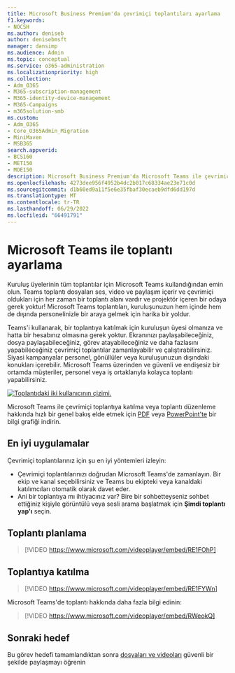 ```yaml
---
title: Microsoft Business Premium'da çevrimiçi toplantıları ayarlama
f1.keywords:
- NOCSH
ms.author: deniseb
author: denisebmsft
manager: dansimp
ms.audience: Admin
ms.topic: conceptual
ms.service: o365-administration
ms.localizationpriority: high
ms.collection:
- Adm_O365
- M365-subscription-management
- M365-identity-device-management
- M365-Campaigns
- m365solution-smb
ms.custom:
- Adm_O365
- Core_O365Admin_Migration
- MiniMaven
- MSB365
search.appverid:
- BCS160
- MET150
- MOE150
description: Microsoft Business Premium'da Microsoft Teams ile çevrimiçi toplantılar ayarlayın.
ms.openlocfilehash: 4273dee956f4952b4dc2b017c68334ae23e71c0d
ms.sourcegitcommit: d1b60ed9a11f5e6e35fbaf30ecaeb9dfd6dd197d
ms.translationtype: MT
ms.contentlocale: tr-TR
ms.lasthandoff: 06/29/2022
ms.locfileid: "66491791"
---
```

# <a name="set-up-meetings-with-microsoft-teams"></a>Microsoft Teams ile toplantı ayarlama

Kuruluş üyelerinin tüm toplantılar için Microsoft Teams kullandığından emin olun. Teams toplantı dosyaları ses, video ve paylaşım içerir ve çevrimiçi oldukları için her zaman bir toplantı alanı vardır ve projektör içeren bir odaya gerek yoktur! Microsoft Teams toplantıları, kuruluşunuzun hem içinde hem de dışında personelinizle bir araya gelmek için harika bir yoldur.

Teams'i kullanarak, bir toplantıya katılmak için kuruluşun üyesi olmanıza ve hatta bir hesabınız olmasına gerek yoktur. Ekranınızı paylaşabileceğiniz, dosya paylaşabileceğiniz, görev atayabileceğiniz ve daha fazlasını yapabileceğiniz çevrimiçi toplantılar zamanlayabilir ve çalıştırabilirsiniz. Siyasi kampanyalar personel, gönüllüler veya kuruluşunuzun dışındaki konukları içerebilir. Microsoft Teams üzerinden ve güvenli ve endişesiz bir ortamda müşteriler, personel veya iş ortaklarıyla kolayca toplantı yapabilirsiniz.

[![Toplantıdaki iki kullanıcının çizimi.](../media/HostOnlineMeeting-thumb-358x201.png)](https://go.microsoft.com/fwlink/?linkid=2078712)

Microsoft Teams ile çevrimiçi toplantıya katılma veya toplantı düzenleme hakkında hızlı bir genel bakış elde etmek için [PDF](https://go.microsoft.com/fwlink/?linkid=2078712) veya [PowerPoint'te](https://go.microsoft.com/fwlink/?linkid=2079515) bir bilgi grafiği indirin.

## <a name="best-practices"></a>En iyi uygulamalar

Çevrimiçi toplantılarınız için şu en iyi yöntemleri izleyin:

- Çevrimiçi toplantılarınızı doğrudan Microsoft Teams'de zamanlayın. Bir ekip ve kanal seçebilirsiniz ve Teams bu ekipteki veya kanaldaki katılımcıları otomatik olarak davet eder.
- Ani bir toplantıya mı ihtiyacınız var? Bire bir sohbetteyseniz sohbet ettiğiniz kişiyle görüntülü veya sesli arama başlatmak için **Şimdi toplantı yap'ı** seçin.

## <a name="schedule-a-meeting"></a>Toplantı planlama

> [!VIDEO https://www.microsoft.com/videoplayer/embed/RE1FOhP]

## <a name="join-a-meeting"></a>Toplantıya katılma

> [!VIDEO https://www.microsoft.com/videoplayer/embed/RE1FYWn]

Microsoft Teams'de toplantı hakkında daha fazla bilgi edinin:

> [!VIDEO https://www.microsoft.com/videoplayer/embed/RWeokQ]

## <a name="next-objective"></a>Sonraki hedef

Bu görev hedefi tamamlandıktan sonra [dosyaları ve videoları](share-files-and-videos.md) güvenli bir şekilde paylaşmayı öğrenin
